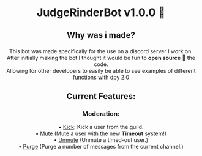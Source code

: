 # <p align=center><strong>JudgeRinderBot v1.0.0 🤖</strong></p>

## <p align=center><strong>Why was i made?</strong>

<p align=center>
This bot was made specifically for the use on a discord server I work on.<br>
After initially making the bot I thought it would be fun to <strong>open source</strong> 🥳 the code.<br>
Allowing for other developers to easily be able to see examples of different functions with dpy 2.0<br>
</p>

## <p align=center><strong>Current Features:</strong></p>

### <p align=center><strong>Moderation</strong>:</p>

<p align=center>
• <a href="https://github.com/Pa-per/JudgeRinderBot/blob/28c2083fc330e5e0625ad06afd8f445f51e68e4d/commands/moderation.py#L47-L72">Kick</a>: Kick a user from the guild.<br>
• <a href="https://github.com/Pa-per/JudgeRinderBot/blob/28c2083fc330e5e0625ad06afd8f445f51e68e4d/commands/moderation.py#L74-L116">Mute</a> (Mute a user with the new <strong>Timeout</strong> system!)<br>
• <a href="https://github.com/Pa-per/JudgeRinderBot/blob/28c2083fc330e5e0625ad06afd8f445f51e68e4d/commands/moderation.py#L118-L142">Unmute</a> (Unmute a timed-out user.)<br>
• <a href="https://github.com/Pa-per/JudgeRinderBot/blob/28c2083fc330e5e0625ad06afd8f445f51e68e4d/commands/moderation.py#L26-L45">Purge</a></b> (Purge a number of messages from the current channel.)
</p>